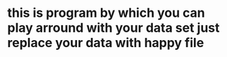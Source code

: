 # this is program by which you can play arround with your data set just replace your data with happy file
